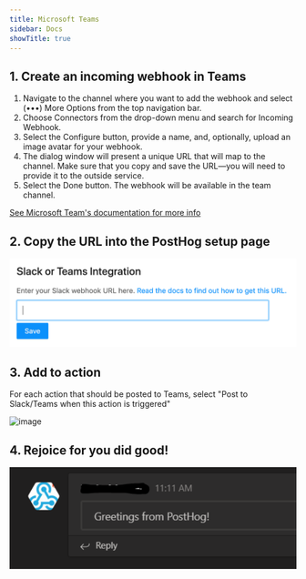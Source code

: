 ```yaml
---
title: Microsoft Teams
sidebar: Docs
showTitle: true
---
```


## 1. Create an incoming webhook in Teams

1. Navigate to the channel where you want to add the webhook and select (•••) More Options from the top navigation bar.
1. Choose Connectors from the drop-down menu and search for Incoming Webhook.
1. Select the Configure button, provide a name, and, optionally, upload an image avatar for your webhook.
1. The dialog window will present a unique URL that will map to the channel. Make sure that you copy and save the URL—you will need to provide it to the outside service.
1. Select the Done button. The webhook will be available in the team channel.

[See Microsoft Team's documentation for more info](https://docs.microsoft.com/en-us/microsoftteams/platform/webhooks-and-connectors/how-to/add-incoming-webhook#add-an-incoming-webhook-to-a-teams-channel)

## 2. Copy the URL into the PostHog setup page

![](../../images/05/slack-or-teams-webhook.png)

## 3. Add to action

For each action that should be posted to Teams, select "Post to Slack/Teams when this action is triggered"

![image](https://user-images.githubusercontent.com/53387/78897251-2bec7a80-7a72-11ea-9dd5-ac40afe13606.png)

## 4. Rejoice for you did good!

![](../../images/05/teams-hello.png)